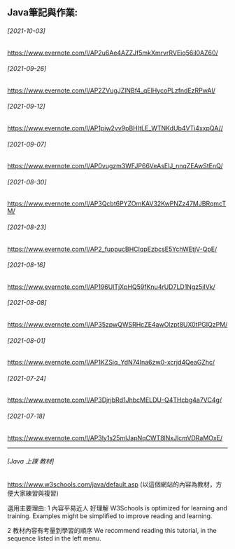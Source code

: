 
## Java筆記與作業:

###### [2021-10-03]
<https://www.evernote.com/l/AP2u6Ae4AZZJf5mkXmrvrRVEiq56il0AZ60/>
###### [2021-09-26]
<https://www.evernote.com/l/AP2ZVugJZlNBf4_qElHycoPLzfndEzRPwAI/>

###### [2021-09-12]
<https://www.evernote.com/l/AP1piw2vv9pBHItLE_WTNKdUb4VTi4xxpQA//>

###### [2021-09-07]
<https://www.evernote.com/l/AP0vugzm3WFJP66VeAsElJ_nnqZEAwStEnQ/>
###### [2021-08-30]
<https://www.evernote.com/l/AP3Qcbt6PYZOmKAV32KwPNZz47MJBRqmcTM/>
###### [2021-08-23]
<https://www.evernote.com/l/AP2_fuppucBHCIqpEzbcsE5YchWEtjV-QpE/>
###### [2021-08-16]
<https://www.evernote.com/l/AP196UlTjXpHQ59fKnu4rUD7LD1Ngz5jIVk/>
###### [2021-08-08]
<https://www.evernote.com/l/AP35zpwQWSRHcZE4awOlzpt8UX0tPGIQzPM/>
###### [2021-08-01]
<https://www.evernote.com/l/AP1KZSiq_YdN74Ina6zw0-xcrjd4QeaGZhc/>
###### [2021-07-24]
<https://www.evernote.com/l/AP3DjrjbRd1JhbcMELDU-Q4THcbg4a7VC4g/>
###### [2021-07-18]
<https://www.evernote.com/l/AP3ly1s25mlJapNqCWT8lNxJlcmVDRaMOxE/>


***

###### [Java 上課 教材]
<https://www.w3schools.com/java/default.asp> (以這個網站的內容為教材，方便大家練習與複習)

選用主要理由: 
1 內容平易近人 好理解
W3Schools is optimized for learning and training. 
Examples might be simplified to improve reading and learning.

2 教材內容有考量到學習的順序
We recommend reading this tutorial, in the sequence listed in the left menu.
